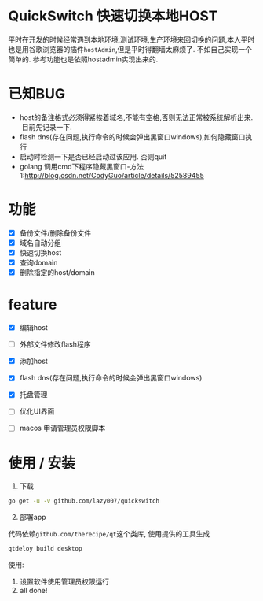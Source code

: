 # QuickSwitch 快速切换本地HOST

平时在开发的时候经常遇到本地环境,测试环境,生产环境来回切换的问题,本人平时也是用谷歌浏览器的插件`hostAdmin`,但是平时得翻墙太麻烦了. 不如自己实现一个简单的. 参考功能也是依照hostadmin实现出来的.

# 已知BUG 
- host的备注格式必须得紧挨着域名,不能有空格,否则无法正常被系统解析出来.  目前先记录一下.
- flash dns(存在问题,执行命令的时候会弹出黑窗口windows),如何隐藏窗口执行
- 启动时检测一下是否已经启动过该应用. 否则quit
- golang 调用cmd下程序隐藏黑窗口-方法1:http://blog.csdn.net/CodyGuo/article/details/52589455


# 功能
- [x] 备份文件/删除备份文件
- [x] 域名自动分组
- [x] 快速切换host
- [x] 查询domain
- [x] 删除指定的host/domain
# feature
- [x] 编辑host
- [ ] 外部文件修改flash程序
- [x] 添加host
- [x] flash dns(存在问题,执行命令的时候会弹出黑窗口windows)
- [x] 托盘管理
- [ ] 优化UI界面
- [ ] macos 申请管理员权限脚本


# 使用 / 安装

1. 下载

```bash
go get -u -v github.com/lazy007/quickswitch
```

2. 部署app 

代码依赖`github.com/therecipe/qt`这个类库, 使用提供的工具生成

```bash
qtdeloy build desktop
```

使用:
1. 设置软件使用管理员权限运行
2. all done!
